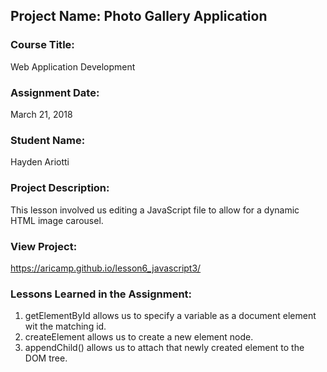 ## Project Name:  Photo Gallery Application

### Course Title:
Web Application Development

### Assignment Date:  
March 21, 2018

### Student Name:  
Hayden Ariotti

### Project Description:
This lesson involved us editing a JavaScript file to allow for a dynamic HTML image carousel.

### View Project:
https://aricamp.github.io/lesson6_javascript3/

### Lessons Learned in the Assignment:
1. getElementById allows us to specify a variable as a document element wit the matching id.
2. createElement allows us to create a new element node.
3. appendChild() allows us to attach that newly created element to the DOM tree.

